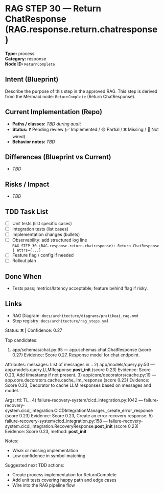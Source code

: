 # RAG STEP 30 — Return ChatResponse (RAG.response.return.chatresponse)

**Type:** process  
**Category:** response  
**Node ID:** `ReturnComplete`

## Intent (Blueprint)
Describe the purpose of this step in the approved RAG. This step is derived from the Mermaid node: `ReturnComplete` (Return ChatResponse).

## Current Implementation (Repo)
- **Paths / classes:** _TBD during audit_
- **Status:** ❓ Pending review (✅ Implemented / 🟡 Partial / ❌ Missing / 🔌 Not wired)
- **Behavior notes:** _TBD_

## Differences (Blueprint vs Current)
- _TBD_

## Risks / Impact
- _TBD_

## TDD Task List
- [ ] Unit tests (list specific cases)
- [ ] Integration tests (list cases)
- [ ] Implementation changes (bullets)
- [ ] Observability: add structured log line  
  `RAG STEP 30 (RAG.response.return.chatresponse): Return ChatResponse | attrs={...}`
- [ ] Feature flag / config if needed
- [ ] Rollout plan

## Done When
- Tests pass; metrics/latency acceptable; feature behind flag if risky.

## Links
- RAG Diagram: `docs/architecture/diagrams/pratikoai_rag.mmd`
- Step registry: `docs/architecture/rag_steps.yml`


<!-- AUTO-AUDIT:BEGIN -->
Status: ❌  |  Confidence: 0.27

Top candidates:
1) app/schemas/chat.py:95 — app.schemas.chat.ChatResponse (score 0.27)
   Evidence: Score 0.27, Response model for chat endpoint.

Attributes:
    messages: List of messages in...
2) app/models/query.py:50 — app.models.query.LLMResponse.__post_init__ (score 0.23)
   Evidence: Score 0.23, Add timestamp if not present.
3) app/core/decorators/cache.py:19 — app.core.decorators.cache.cache_llm_response (score 0.23)
   Evidence: Score 0.23, Decorator to cache LLM responses based on messages and model.

Args:
    ttl: Ti...
4) failure-recovery-system/cicd_integration.py:1042 — failure-recovery-system.cicd_integration.CICDIntegrationManager._create_error_response (score 0.23)
   Evidence: Score 0.23, Create an error recovery response.
5) failure-recovery-system/cicd_integration.py:158 — failure-recovery-system.cicd_integration.RecoveryResponse.__post_init__ (score 0.23)
   Evidence: Score 0.23, method: __post_init__

Notes:
- Weak or missing implementation
- Low confidence in symbol matching

Suggested next TDD actions:
- Create process implementation for ReturnComplete
- Add unit tests covering happy path and edge cases
- Wire into the RAG pipeline flow
<!-- AUTO-AUDIT:END -->